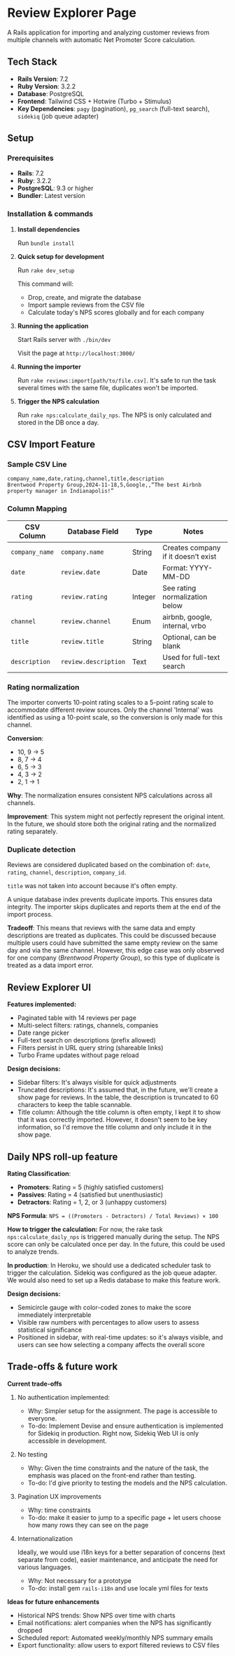 # Review Explorer Page

A Rails application for importing and analyzing customer reviews from multiple channels with automatic Net Promoter Score calculation.

## Tech Stack

- **Rails Version**: 7.2
- **Ruby Version**: 3.2.2
- **Database**: PostgreSQL
- **Frontend**: Tailwind CSS + Hotwire (Turbo + Stimulus)
- **Key Dependencies**: `pagy` (pagination), `pg_search` (full-text search), `sidekiq` (job queue adapter)

## Setup

### Prerequisites
- **Rails**: 7.2
- **Ruby**: 3.2.2
- **PostgreSQL**: 9.3 or higher
- **Bundler**: Latest version

### Installation & commands

1. **Install dependencies**
   
   Run ```bundle install```

3. **Quick setup for development**
   
   Run ```rake dev_setup```

   This command will:
   - Drop, create, and migrate the database
   - Import sample reviews from the CSV file
   - Calculate today's NPS scores globally and for each company

  4. **Running the application**

     Start Rails server with `./bin/dev`
   
     Visit the page at `http://localhost:3000/`

  5. **Running the importer**

     Run `rake reviews:import[path/to/file.csv]`. It's safe to run the task several times with the same file, duplicates won't be imported.

  6. **Trigger the NPS calculation**

     Run `rake nps:calculate_daily_nps`. The NPS is only calculated and stored in the DB once a day.

## CSV Import Feature

### Sample CSV Line

```csv
company_name,date,rating,channel,title,description
Brentwood Property Group,2024-11-18,5,Google,,“The best Airbnb property manager in Indianapolis!”
```

### Column Mapping

| CSV Column      | Database Field     | Type    | Notes                                    |
|-----------------|--------------------|---------|------------------------------------------|
| `company_name`  | `company.name`     | String  | Creates company if it doesn’t exist      |
| `date`          | `review.date`      | Date    | Format: YYYY-MM-DD                       |
| `rating`        | `review.rating`    | Integer | See rating normalization below           |
| `channel`       | `review.channel`   | Enum    | airbnb, google, internal, vrbo           |
| `title`         | `review.title`     | String  | Optional, can be blank                   |
| `description`   | `review.description`| Text   | Used for full-text search                |

### Rating normalization

The importer converts 10-point rating scales to a 5-point rating scale to accommodate different review sources. Only the channel 'Internal' was identified as using a 10-point scale, so the conversion is only made for this channel.

**Conversion**:
  - 10, 9 → 5
  - 8, 7 → 4
  - 6, 5 → 3
  - 4, 3 → 2
  - 2, 1 → 1

**Why**: The normalization ensures consistent NPS calculations across all channels.

**Improvement**: This system might not perfectly represent the original intent. In the future, we should store both the original rating and the normalized rating separately. 

### Duplicate detection

Reviews are considered duplicated based on the combination of: `date`, `rating`, `channel`, `description`, `company_id`. 

`title` was not taken into account because it's often empty.

A unique database index prevents duplicate imports. This ensures data integrity. The importer skips duplicates and reports them at the end of the import process. 

**Tradeoff**:  This means that reviews with the same data and empty descriptions are treated as duplicates. This could be discussed because multiple users could have submitted the same empty review on the same day and via the same channel. However, this edge case was only observed for one company (_Brentwood Property Group_), so this type of duplicate is treated as a data import error.

## Review Explorer UI 

**Features implemented:**
- Paginated table with 14 reviews per page
- Multi-select filters: ratings, channels, companies
- Date range picker
- Full-text search on descriptions (prefix allowed)
- Filters persist in URL query string (shareable links)
- Turbo Frame updates without page reload

**Design decisions:** 
- Sidebar filters: It's always visible for quick adjustments
- Truncated descriptions: It's assumed that, in the future, we'll create a show page for reviews. In the table, the description is truncated to 60 characters to keep the table scannable.
- Title column: Although the title column is often empty, I kept it to show that it was correctly imported. However, it doesn't seem to be key information, so I'd remove the title column and only include it in the show page.

## Daily NPS roll-up feature 

**Rating Classification**:
- **Promoters**: Rating = 5 (highly satisfied customers)
- **Passives**: Rating = 4 (satisfied but unenthusiastic)
- **Detractors**: Rating = 1, 2, or 3 (unhappy customers)
  
**NPS Formula**: ```NPS = ((Promoters - Detractors) / Total Reviews) × 100```

**How to trigger the calculation:**
For now, the rake task `nps:calculate_daily_nps` is triggered manually during the setup. The NPS score can only be calculated once per day. In the future, this could be used to analyze trends.

**In production**: 
In Heroku, we should use a dedicated scheduler task to trigger the calculation. Sidekiq was configured as the job queue adapter. We would also need to set up a Redis database to make this feature work.

**Design decisions:**
- Semicircle gauge with color-coded zones to make the score immediately interpretable
- Visible raw numbers with percentages to allow users to assess statistical significance
- Positioned in sidebar, with real-time updates: so it's always visible, and users can see how selecting a company affects the overall score


## Trade-offs & future work 

**Current trade-offs**

1. No authentication implemented:
   - Why: Simpler setup for the assignment. The page is accessible to everyone.
   - To-do: Implement Devise and ensure authentication is implemented for Sidekiq in production. Right now, Sidekiq Web UI is only accessible in development. 

2. No testing
   - Why: Given the time constraints and the nature of the task, the emphasis was placed on the front-end rather than testing.
   - To-do: I'd give priority to testing the models and the NPS calculation. 
  
3. Pagination UX improvements
     - Why: time constraints
     - To-do: make it easier to jump to a specific page + let users choose how many rows they can see on the page

4. Internationalization
   
   Ideally, we would use i18n keys for a better separation of concerns (text separate from code), easier maintenance, and anticipate the need for various languages.
    - Why: Not necessary for a prototype
    - To-do: install gem `rails-i18n` and use locale yml files for texts

**Ideas for future enhancements**

- Historical NPS trends: Show NPS over time with charts
- Email notifications: alert companies when the NPS has significantly dropped
- Scheduled report: Automated weekly/monthly NPS summary emails
- Export functionality: allow users to export filtered reviews to CSV files
